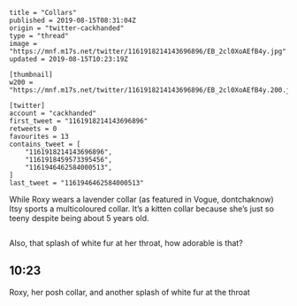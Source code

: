 ```
title = "Collars"
published = 2019-08-15T08:31:04Z
origin = "twitter-cackhanded"
type = "thread"
image = "https://mnf.m17s.net/twitter/1161918214143696896/EB_2cl0XoAEfB4y.jpg"
updated = 2019-08-15T10:23:19Z

[thumbnail]
w200 = "https://mnf.m17s.net/twitter/1161918214143696896/EB_2cl0XoAEfB4y.200.jpg"

[twitter]
account = "cackhanded"
first_tweet = "1161918214143696896"
retweets = 0
favourites = 13
contains_tweet = [
    "1161918214143696896",
    "1161918459573395456",
    "1161946462584000513",
]
last_tweet = "1161946462584000513"
```

While Roxy wears a lavender collar (as featured in Vogue, dontchaknow) Itsy sports a multicoloured collar. It’s a kitten collar because she’s just so teeny despite being about 5 years old.

<p class='image'><img src='https://mnf.m17s.net/twitter/1161918214143696896/EB_2cl0XoAEfB4y.jpg' alt=''></p>

Also, that splash of white fur at her throat, how adorable is that?

## 10:23

Roxy, her posh collar, and another splash of white fur at the throat

<p class='image'><img src='https://mnf.m17s.net/twitter/1161918214143696896/ECAQJAIX4AMAUve.jpg' alt=''></p>


